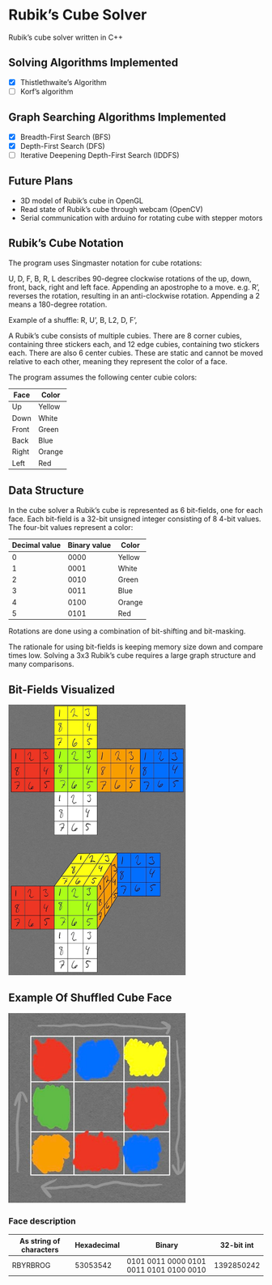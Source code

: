 # Rubik’s Cube Solver

Rubik’s cube solver written in C++

## Solving Algorithms Implemented

- [x]  Thistlethwaite’s Algorithm
- [ ]  Korf’s algorithm

## Graph Searching Algorithms Implemented

- [x]  Breadth-First Search (BFS)
- [x]  Depth-First Search (DFS)
- [ ]  Iterative Deepening Depth-First Search (IDDFS)

## Future Plans

- 3D model of Rubik’s cube in OpenGL
- Read state of Rubik’s cube through webcam (OpenCV)
- Serial communication with arduino for rotating cube with stepper motors

## Rubik’s Cube Notation

The program uses Singmaster notation for cube rotations:

U, D, F, B, R, L describes 90-degree clockwise rotations of the up, down, front, back, right and left face. Appending an apostrophe to a move. e.g. R’, reverses the rotation, resulting in an anti-clockwise rotation. Appending a 2 means a 180-degree rotation.

Example of a shuffle: R, U’, B, L2, D, F’, 

A Rubik’s cube consists of multiple cubies. There are 8 corner cubies, containing three stickers each, and 12 edge cubies, containing two stickers each. There are also 6 center cubies. These are static and cannot be moved relative to each other, meaning they represent the color of a face.

The program assumes the following center cubie colors:

| Face  | Color  |
| ----- | ------ |
| Up    | Yellow |
| Down  | White  |
| Front | Green  |
| Back  | Blue   |
| Right | Orange |
| Left  | Red    |

## Data Structure

In the cube solver a Rubik’s cube is represented as 6 bit-fields, one for each face. Each bit-field is a 32-bit unsigned integer consisting of 8 4-bit values. The four-bit values represent a color:

| Decimal value | Binary value | Color  |
| ------------- | ------------ | ------ |
| 0             | 0000         | Yellow |
| 1             | 0001         | White  |
| 2             | 0010         | Green  |
| 3             | 0011         | Blue   |
| 4             | 0100         | Orange |
| 5             | 0101         | Red    |

Rotations are done using a combination of bit-shifting and bit-masking.

The rationale for using bit-fields is keeping memory size down and compare times low. Solving a 3x3 Rubik’s cube requires a large graph structure and many comparisons.

## Bit-Fields Visualized

<img src="res/img/bit_field_visualization.jpg" width="350">

## Example Of Shuffled Cube Face

<img src="res/img/shuffled_face.jpg" width="350">

### Face description

| As string of characters | Hexadecimal | Binary                                  | 32-bit int |
| ----------------------- | ----------- | --------------------------------------- | ---------- |
| RBYRBROG                | 53053542    | 0101 0011 0000 0101 0011 0101 0100 0010 | 1392850242 |